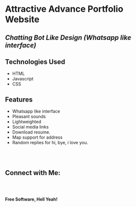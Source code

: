 # Attractive Advance Portfolio Website
## _Chatting Bot Like Design (Whatsapp like interface)_

## Technologies Used

- HTML
- Javascript
- CSS

## Features

- Whatsapp like interface
- Pleasant sounds
- Lightweighted
- Social media links
- Download resume.
- Map support for address
- Random replies for hi, bye, i love you.

<br><br>

## Connect with Me: 

<br>



<br>

**Free Software, Hell Yeah!**
